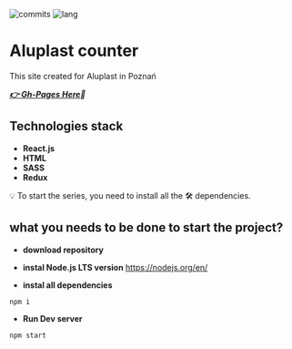 ![commits](https://img.shields.io/github/last-commit/AntonOshurek/aluplas-granules-counter?style=plastic)
![lang](https://img.shields.io/github/languages/top/AntonOshurek/aluplas-granules-counter)

# Aluplast counter
This site created for Aluplast in Poznań

***[:point_right: Gh-Pages Here](https://antonoshurek.github.io/aluplas-granules-counter/):bank:***

## Technologies stack

* **React.js**
* **HTML**
* **SASS**
* **Redux**


:bulb: To start the series, you need to install all the :hammer_and_wrench: dependencies.

## what you needs to be done to start the project?

* **download repository**

* **instal Node.js LTS version**
https://nodejs.org/en/

* **instal all dependencies**

```
npm i
```

* **Run Dev server**

```
npm start
```
